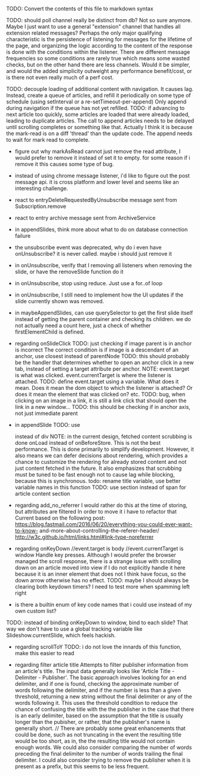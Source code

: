 TODO: Convert the contents of this file to markdown syntax

TODO: should poll channel really be distinct from db? Not so sure anymore.
Maybe I just want to use a general "extension" channel that handles all
extension related messages? Perhaps the only major qualifying characteristic
is the persistence of listening for messages for the lifetime of the page,
and organizing the logic according to the content of the response is done
with the conditions within the listener. There are different message
frequencies so some conditions are rarely true which means some wasted
checks, but on the other hand there are less channels. Would it be simpler,
and would the added simplicity outweight any performance benefit/cost, or
is there not even really much of a perf cost.

TODO: decouple loading of additional content with navigation. It causes
lag. Instead, create a queue of articles, and refill it periodically on
some type of schedule (using setInterval or a re-setTimeout-per-append)
Only append during navigation if the queue has not yet refilled.
TODO: if advancing to next article too quickly, some articles are loaded
that were already loaded, leading to duplicate articles. The call to append
articles needs to be delayed until scrolling completes or something like
that. Actually I think it is because the mark-read is on a diff 'thread'
than the update code. The append needs to wait for mark read to complete.

- figure out why markAsRead cannot just remove the read attribute, I would
prefer to remove it instead of set it to empty. for some reason if i remove it
this causes some type of bug.

- instead of using chrome message listener, i'd like to figure out the
post message api. it is cross platform and lower level and seems like an
interesting challenge.

- react to entryDeleteRequestedByUnsubscribe message sent from
Subscription.remove
- react to entry archive message sent from ArchiveService

- in appendSlides, think more about what to do on database connection failure

- the unsubscribe event was deprecated, why do i even have onUnsubscribe? it
is never called. maybe i should just remove it
- in onUnsubscribe, verify that I removing all listeners when removing the
slide, or have the removeSlide function do it
- in onUnsubscribe, stop using reduce. Just use a for..of loop
- in onUnsubscribe, I still need to implement how the UI updates if the slide
currently shown was removed.

- in maybeAppendSlides, can use querySelector to get the first slide itself
instead of getting the parent container and checking its children. we do not
actually need a count here, just a check of whether firstElementChild is
defined.

- regarding onSlideClick
TODO: just checking if image parent is in anchor is incorrect
The correct condition is if image is a descendant of an anchor, use
closest instead of parentNode
TODO: this should probably be the handler that determines
whether to open an anchor click in a new tab, instead of
setting a target attribute per anchor.
NOTE: event.target is what was clicked. event.currentTarget is where the
listener is attached.
TODO: define event.target using a variable. What does it mean. Does it
mean the dom object to which the listener is attached? Or does it
mean the element that was clicked on? etc.
TODO: bug, when clicking on an image in a link, it is still a link
click that should open the link in a new window...
TODO: this should be checking if in anchor axis, not
just immediate parent

- in appendSlide
TODO: use <article> instead of div
NOTE: in the current design, fetched content scrubbing is done onLoad
instead of onBeforeStore. This is not the best performance. This is done
primarily to simplify development. However, it also means we can defer
decisions about rendering, which provides a chance to customize the
rendering for already stored content and not just content fetched in the
future. It also emphasizes that scrubbing must be tuned to be fast enough
not to cause lag while blocking, because this is synchronous.
todo: rename title variable, use better variable names in this function
  TODO: use section instead of span for article content section

- regarding add_no_referrer
I would rather do this at the time of storing, but attributes are filtered
In order to move it i have to refactor that
Current based on the following post:
https://blog.fastmail.com/2016/06/20/everything-you-could-ever-want-to-know-
and-more-about-controlling-the-referer-header/
http://w3c.github.io/html/links.html#link-type-noreferrer

- regarding onKeyDown
//event.target is body
//event.currentTarget is window
Handle key presses. Although I would prefer the browser managed the scroll
response, there is a strange issue with scrolling down on an article moved
into view if I do not explicitly handle it here because it is an inner
element that does not I think have focus, so the down arrow otherwise has no
effect.
TODO: maybe I should always be clearing both keydown timers? I need to
test more when spamming left right
- is there a builtin enum of key code names that i could use instead of my
own custom list?

TODO: instead of binding onKeyDown to window, bind to each slide? That way
we don't have to use a global tracking variable like Slideshow.currentSlide,
which feels hackish.

- regarding scrollToY
TODO: i do not love the innards of this function, make this easier to read

- regarding filter article title
Attempts to filter publisher information from an article's title.
The input data generally looks like 'Article Title - Delimiter - Publisher'.
The basic approach involves looking for an end delimiter, and if one is
found, checking the approximate number of words following the delimiter,
and if the number is less than a given threshold, returning a new string
without the final delimiter or any of the words following it. This uses the
threshold condition to reduce the chance of confusing the title with the
the publisher in the case that there is an early delimiter, based on the
assumption that the title is usually longer than the pubisher, or rather,
that the publisher's name is generally short.
//
There are probably some great enhancements that could be done, such as not
truncating in the event the resulting title would be too short, as in, the
the resulting title would not contain enough words. We could also consider
comparing the number of words preceding the final delimiter to the number
of words trailing the final delimiter. I could also consider trying to
remove the publisher when it is present as a prefix, but this seems to be
less frequent.
